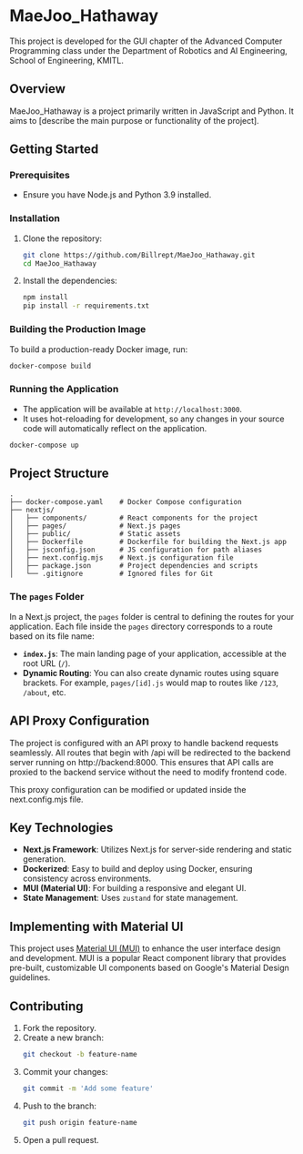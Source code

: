 # MaeJoo_Hathaway

This project is developed for the GUI chapter of the Advanced Computer Programming class under the Department of Robotics and AI Engineering, School of Engineering, KMITL.

## Overview
MaeJoo_Hathaway is a project primarily written in JavaScript and Python. It aims to [describe the main purpose or functionality of the project].

## Getting Started

### Prerequisites
- Ensure you have Node.js and Python 3.9 installed.

### Installation
1. Clone the repository:
    ```bash
    git clone https://github.com/Billrept/MaeJoo_Hathaway.git
    cd MaeJoo_Hathaway
    ```
2. Install the dependencies:
    ```bash
    npm install
    pip install -r requirements.txt
    ```
    
### Building the Production Image
To build a production-ready Docker image, run:
```bash
docker-compose build
```

### Running the Application
- The application will be available at `http://localhost:3000`.
- It uses hot-reloading for development, so any changes in your source code will automatically reflect on the application.
```bash
docker-compose up
```

## Project Structure
```plaintext
.
├── docker-compose.yaml    # Docker Compose configuration
├── nextjs/
│   ├── components/        # React components for the project
│   ├── pages/             # Next.js pages
│   ├── public/            # Static assets
│   ├── Dockerfile         # Dockerfile for building the Next.js app
│   ├── jsconfig.json      # JS configuration for path aliases
│   ├── next.config.mjs    # Next.js configuration file
│   ├── package.json       # Project dependencies and scripts
│   └── .gitignore         # Ignored files for Git
```

### The `pages` Folder
In a Next.js project, the `pages` folder is central to defining the routes for your application. Each file inside the `pages` directory corresponds to a route based on its file name:
- **`index.js`**: The main landing page of your application, accessible at the root URL (`/`).
- **Dynamic Routing**: You can also create dynamic routes using square brackets. For example, `pages/[id].js` would map to routes like `/123`, `/about`, etc.

## API Proxy Configuration
The project is configured with an API proxy to handle backend requests seamlessly. All routes that begin with /api will be redirected to the backend server running on http://backend:8000. This ensures that API calls are proxied to the backend service without the need to modify frontend code.

This proxy configuration can be modified or updated inside the next.config.mjs file.

## Key Technologies
- **Next.js Framework**: Utilizes Next.js for server-side rendering and static generation.
- **Dockerized**: Easy to build and deploy using Docker, ensuring consistency across environments.
- **MUI (Material UI)**: For building a responsive and elegant UI.
- **State Management**: Uses `zustand` for state management.

## Implementing with Material UI
This project uses [Material UI (MUI)](https://mui.com/material-ui/getting-started/overview/) to enhance the user interface design and development. MUI is a popular React component library that provides pre-built, customizable UI components based on Google's Material Design guidelines.

## Contributing
1. Fork the repository.
2. Create a new branch:
    ```bash
    git checkout -b feature-name
    ```
3. Commit your changes:
    ```bash
    git commit -m 'Add some feature'
    ```
4. Push to the branch:
    ```bash
    git push origin feature-name
    ```
5. Open a pull request.

